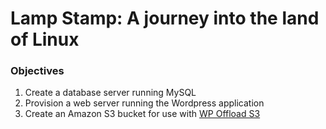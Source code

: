 # Lamp Stamp: A journey into the land of Linux


### Objectives

1. Create a database server running MySQL
1. Provision a web server running the Wordpress application
1. Create an Amazon S3 bucket for use with [WP Offload S3](https://wordpress.org/plugins/amazon-s3-and-cloudfront/)
